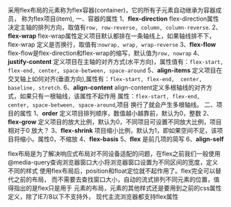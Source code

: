 采用flex布局的元素称为flex容器(container)，它的所有子元素自动继承为容器成员，
称为flex项目(item),
一、容器的属性
    1、**flex-direction**
        flex-direction属性决定主轴的排列方向，取值有`row, row-reverse, column,
        column-reverse`.
    2、**flex-wrap**
        flex-wrap属性定义项目默认都排在一条轴线上，如果轴线排不下，flex-wrap
        定义是否换行，取值有:`nowrap, wrap, wrap-reverse`
    3、**flex-flow**
        flex-flow是flex-direction和flex-wrap的缩写，默认值为`row, nowrap`
    4、**justify-content**
        定义项目在主轴的对齐方式(水平方向)，属性值有：`flex-start, flex-end,
        center, space-between, space-around`
    5、**align-items**
        定义项目在交叉轴上如何对齐(垂直方向),属性有：`flex-start, flex-end, 
        center, baseline, stretch`.
    6、**align-content**
        align-content定义多根轴线的对齐方式，如果只有一根轴线，该属性不起作用
        属性：`flex-start, flex-end, center, space-between, space-around`,项目
        换行了就会产生多根轴线。
二、项目的属性
    1、**order**
        定义项目排列顺序，数值越小越靠前，默认为0，整数
    2、**flex-grow**
        定义项目的放大比例，默认为0，不同项目可设置不同放大比例，项目相对于0
        放大？
    3、**flex-shrink**
        项目缩小比例，默认为1，即如果空间不足，该项目将缩小。属性0，不缩放
    4、**flex-basis**
    5、**flex**  是前几项的简写
    6、**align-self**

flex布局是为了解决响应式布局对不同设备适配的问题，在flex之前我们一般使用
@media-query查询浏览器窗口大小将浏览器窗口设置为不同区间的宽度，定义不同的样式
使用flex布局后，position和float定位就不起作用了。flex完全可以替代之前的布局，
而不需要去查找窗口大小，自动的流式排列不同元素的位置，值得指出的是flex只是用于
元素的布局，元素的其他样式还是要用到之前的css属性定义，除了IE7/8以下不支持外，
现代主流浏览器都支持flex属性
